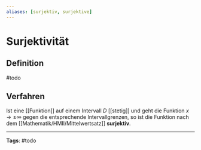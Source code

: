 ```yaml
---
aliases: [surjektiv, surjektive]
---
```


# Surjektivität

## Definition

#todo

## Verfahren

Ist eine [[Funktion]] auf einem Intervall $D$ [[stetig]] und geht die Funktion $x \to \pm \infty$
gegen die entsprechende Intervallgrenzen, so ist die Funktion nach dem [[Mathematik/HMII/Mittelwertsatz]] **surjektiv**.

---

**Tags**: #todo
